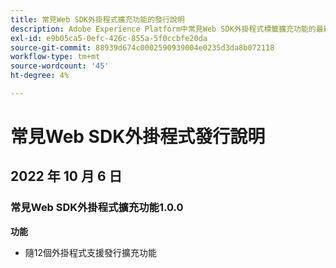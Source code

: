 ```yaml
---
title: 常見Web SDK外掛程式擴充功能的發行說明
description: Adobe Experience Platform中常見Web SDK外掛程式標籤擴充功能的最新發行說明。
exl-id: e9b05ca5-0efc-426c-855a-5f0ccbfe20da
source-git-commit: 88939d674c0002590939004e0235d3da8b072118
workflow-type: tm+mt
source-wordcount: '45'
ht-degree: 4%

---
```


# 常見Web SDK外掛程式發行說明

## 2022 年 10 月 6 日

### 常見Web SDK外掛程式擴充功能1.0.0

**功能**

* 隨12個外掛程式支援發行擴充功能
